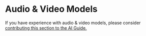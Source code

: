 # Audio & Video Models

<div class="mt-3">
    <p>If you have experience with audio & video models, please consider <a class="edit-this-page" target="_"  href="https://github.com/mozilla/ai-guide/edit/main/templates/content/audio-video-models/index.md">contributing this section to the AI Guide.</a></p>
</div>
